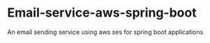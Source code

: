 # Email-service-aws-spring-boot
An email sending service using aws ses for spring boot applications
